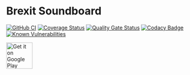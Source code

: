 # Brexit Soundboard

[![GitHub CI](https://github.com/jameshnsears/BrexitSoundboard/actions/workflows/build.yml/badge.svg?branch=master)](https://github.com/jameshnsears/BrexitSoundboard/actions/workflows/build.yml)
[![Coverage Status](https://coveralls.io/repos/github/jameshnsears/brexitsoundboard/badge.svg?branch=master)](https://coveralls.io/github/jameshnsears/brexitsoundboard?branch=master)
[![Quality Gate Status](https://sonarcloud.io/api/project_badges/measure?project=jameshnsears_BrexitSoundboard&metric=alert_status)](https://sonarcloud.io/dashboard?id=jameshnsears_BrexitSoundboard)
[![Codacy Badge](https://app.codacy.com/project/badge/Grade/a188641e4f3e4ecbb463a4fd69eb26d9)](https://www.codacy.com/gh/jameshnsears/BrexitSoundboard/dashboard?utm_source=github.com&amp;utm_medium=referral&amp;utm_content=jameshnsears/BrexitSoundboard&amp;utm_campaign=Badge_Grade)
[![Known Vulnerabilities](https://snyk.io/test/github/jameshnsears/BrexitSoundboard/badge.svg)](https://snyk.io/test/github/jameshnsears/brexitsoundboard)

<a href="https://play.google.com/store/apps/details?id=na.brexitsoundboard&hl=en"><img alt="Get it on Google Play" src="https://play.google.com/intl/en_gb/badges/images/generic/en_badge_web_generic.png" height="70"/></a>
